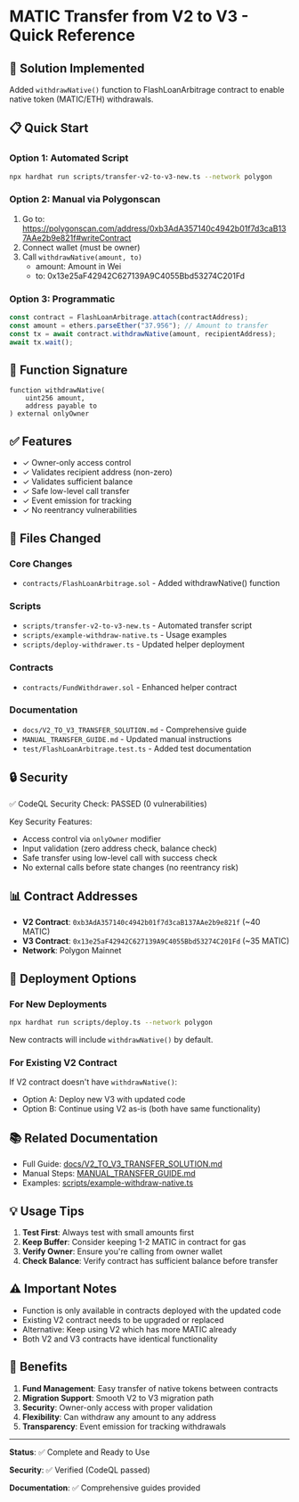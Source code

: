 # MATIC Transfer from V2 to V3 - Quick Reference

## 🎯 Solution Implemented

Added `withdrawNative()` function to FlashLoanArbitrage contract to enable native token (MATIC/ETH) withdrawals.

## 📋 Quick Start

### Option 1: Automated Script
```bash
npx hardhat run scripts/transfer-v2-to-v3-new.ts --network polygon
```

### Option 2: Manual via Polygonscan
1. Go to: https://polygonscan.com/address/0xb3AdA357140c4942b01f7d3caB137AAe2b9e821f#writeContract
2. Connect wallet (must be owner)
3. Call `withdrawNative(amount, to)`
   - amount: Amount in Wei
   - to: 0x13e25aF42942C627139A9C4055Bbd53274C201Fd

### Option 3: Programmatic
```typescript
const contract = FlashLoanArbitrage.attach(contractAddress);
const amount = ethers.parseEther("37.956"); // Amount to transfer
const tx = await contract.withdrawNative(amount, recipientAddress);
await tx.wait();
```

## 🔐 Function Signature

```solidity
function withdrawNative(
    uint256 amount,
    address payable to
) external onlyOwner
```

## ✅ Features

- ✓ Owner-only access control
- ✓ Validates recipient address (non-zero)
- ✓ Validates sufficient balance
- ✓ Safe low-level call transfer
- ✓ Event emission for tracking
- ✓ No reentrancy vulnerabilities

## 📁 Files Changed

### Core Changes
- `contracts/FlashLoanArbitrage.sol` - Added withdrawNative() function

### Scripts
- `scripts/transfer-v2-to-v3-new.ts` - Automated transfer script
- `scripts/example-withdraw-native.ts` - Usage examples
- `scripts/deploy-withdrawer.ts` - Updated helper deployment

### Contracts
- `contracts/FundWithdrawer.sol` - Enhanced helper contract

### Documentation
- `docs/V2_TO_V3_TRANSFER_SOLUTION.md` - Comprehensive guide
- `MANUAL_TRANSFER_GUIDE.md` - Updated manual instructions
- `test/FlashLoanArbitrage.test.ts` - Added test documentation

## 🔒 Security

✅ CodeQL Security Check: PASSED (0 vulnerabilities)

Key Security Features:
- Access control via `onlyOwner` modifier
- Input validation (zero address check, balance check)
- Safe transfer using low-level call with success check
- No external calls before state changes (no reentrancy risk)

## 📊 Contract Addresses

- **V2 Contract**: `0xb3AdA357140c4942b01f7d3caB137AAe2b9e821f` (~40 MATIC)
- **V3 Contract**: `0x13e25aF42942C627139A9C4055Bbd53274C201Fd` (~35 MATIC)
- **Network**: Polygon Mainnet

## 🚀 Deployment Options

### For New Deployments
```bash
npx hardhat run scripts/deploy.ts --network polygon
```
New contracts will include `withdrawNative()` by default.

### For Existing V2 Contract
If V2 contract doesn't have `withdrawNative()`:
- Option A: Deploy new V3 with updated code
- Option B: Continue using V2 as-is (both have same functionality)

## 📚 Related Documentation

- Full Guide: [docs/V2_TO_V3_TRANSFER_SOLUTION.md](docs/V2_TO_V3_TRANSFER_SOLUTION.md)
- Manual Steps: [MANUAL_TRANSFER_GUIDE.md](MANUAL_TRANSFER_GUIDE.md)
- Examples: [scripts/example-withdraw-native.ts](scripts/example-withdraw-native.ts)

## 💡 Usage Tips

1. **Test First**: Always test with small amounts first
2. **Keep Buffer**: Consider keeping 1-2 MATIC in contract for gas
3. **Verify Owner**: Ensure you're calling from owner wallet
4. **Check Balance**: Verify contract has sufficient balance before transfer

## ⚠️ Important Notes

- Function is only available in contracts deployed with the updated code
- Existing V2 contract needs to be upgraded or replaced
- Alternative: Keep using V2 which has more MATIC already
- Both V2 and V3 contracts have identical functionality

## 🎉 Benefits

1. **Fund Management**: Easy transfer of native tokens between contracts
2. **Migration Support**: Smooth V2 to V3 migration path
3. **Security**: Owner-only access with proper validation
4. **Flexibility**: Can withdraw any amount to any address
5. **Transparency**: Event emission for tracking withdrawals

---

**Status**: ✅ Complete and Ready to Use

**Security**: ✅ Verified (CodeQL passed)

**Documentation**: ✅ Comprehensive guides provided
